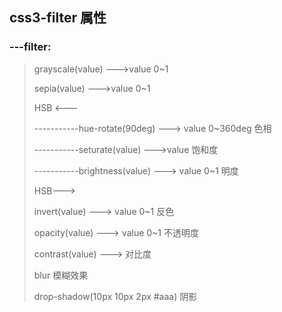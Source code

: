 ## css3-filter 属性

### ---filter: 
> 
> grayscale(value) --->value 0~1
> 
> sepia(value) --->value 0~1
> 
> HSB <---
> 
> -----------hue-rotate(90deg) ---> value 0~360deg 色相
> 
> -----------seturate(value) --->value  饱和度
> 
> -----------brightness(value) ---> value 0~1 明度
> 
> HSB--->
> 
> invert(value) ---> value 0~1 反色
> 
> opacity(value) ---> value 0~1 不透明度
> 
> contrast(value) ---> 对比度
> 
> blur 模糊效果
> 
> drop-shadow(10px 10px 2px #aaa) 阴影